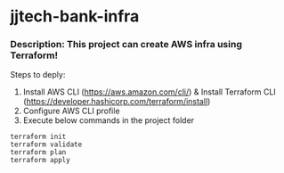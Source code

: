 # jjtech-bank-infra

### **Description:** This project can create AWS infra using Terraform!

Steps to deply:

1. Install AWS CLI (https://aws.amazon.com/cli/) & Install Terraform CLI (https://developer.hashicorp.com/terraform/install)
2. Configure AWS CLI profile
3. Execute below commands in the project folder
```
terraform init
terraform validate
terraform plan
terraform apply
```